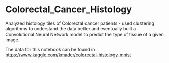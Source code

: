 # Colorectal_Cancer_Histology
Analyzed histology tiles of Colorectal cancer patients - used clustering algorithms to understand the data better and eventually built a Convolutional Neural Network model to predict the type of tissue of a given image.


The data for this notebook can be found in https://www.kaggle.com/kmader/colorectal-histology-mnist
